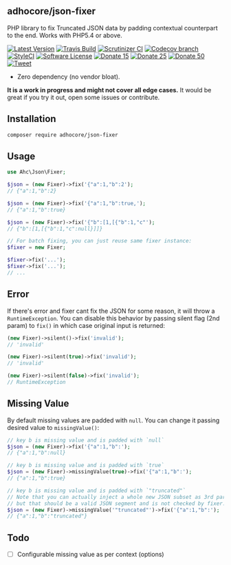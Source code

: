 ## adhocore/json-fixer

PHP library to fix Truncated JSON data by padding contextual counterpart to the end. Works with PHP5.4 or above.

[![Latest Version](https://img.shields.io/github/release/adhocore/php-json-fixer.svg?style=flat-square)](https://github.com/adhocore/php-json-fixer/releases)
[![Travis Build](https://travis-ci.com/adhocore/php-json-fixer.svg?branch=master)](https://travis-ci.com/adhocore/php-json-fixer?branch=master)
[![Scrutinizer CI](https://img.shields.io/scrutinizer/g/adhocore/php-json-fixer.svg?style=flat-square)](https://scrutinizer-ci.com/g/adhocore/php-json-fixer/?branch=master)
[![Codecov branch](https://img.shields.io/codecov/c/github/adhocore/php-json-fixer/master.svg?style=flat-square)](https://codecov.io/gh/adhocore/php-json-fixer)
[![StyleCI](https://styleci.io/repos/141589074/shield)](https://styleci.io/repos/141589074)
[![Software License](https://img.shields.io/badge/license-MIT-brightgreen.svg?style=flat-square)](LICENSE)
[![Donate 15](https://img.shields.io/badge/donate-paypal-blue.svg?style=flat-square&label=donate+15)](https://www.paypal.me/ji10/15usd)
[![Donate 25](https://img.shields.io/badge/donate-paypal-blue.svg?style=flat-square&label=donate+25)](https://www.paypal.me/ji10/25usd)
[![Donate 50](https://img.shields.io/badge/donate-paypal-blue.svg?style=flat-square&label=donate+50)](https://www.paypal.me/ji10/50usd)
[![Tweet](https://img.shields.io/twitter/url/http/shields.io.svg?style=social)](https://twitter.com/intent/tweet?text=Rescue+and+fix+truncated+JSON+data+in+PHP&url=https://github.com/adhocore/php-json-fixer&hashtags=php,json,jsonfixer,fixjson)

- Zero dependency (no vendor bloat).

**It is a work in progress and might not cover all edge cases.** It would be great if you try it out, open some issues or contribute.

## Installation
```bash
composer require adhocore/json-fixer
```

## Usage
```php
use Ahc\Json\Fixer;

$json = (new Fixer)->fix('{"a":1,"b":2');
// {"a":1,"b":2}

$json = (new Fixer)->fix('{"a":1,"b":true,');
// {"a":1,"b":true}

$json = (new Fixer)->fix('{"b":[1,[{"b":1,"c"');
// {"b":[1,[{"b":1,"c":null}]]}

// For batch fixing, you can just reuse same fixer instance:
$fixer = new Fixer;

$fixer->fix('...');
$fixer->fix('...');
// ...
```

## Error

If there's error and fixer cant fix the JSON for some reason, it will throw a `RuntimeException`.
You can disable this behavior by passing silent flag (2nd param) to `fix()` in which case original input is returned:

```php
(new Fixer)->silent()->fix('invalid');
// 'invalid'

(new Fixer)->silent(true)->fix('invalid');
// 'invalid'

(new Fixer)->silent(false)->fix('invalid');
// RuntimeException
```

## Missing Value

By default missing values are padded with `null`. You can change it passing desired value to `missingValue()`:

```php
// key b is missing value and is padded with `null`
$json = (new Fixer)->fix('{"a":1,"b":');
// {"a":1,"b":null}

// key b is missing value and is padded with `true`
$json = (new Fixer)->missingValue(true)->fix('{"a":1,"b":');
// {"a":1,"b":true}

// key b is missing value and is padded with `"truncated"`
// Note that you can actually inject a whole new JSON subset as 3rd param
// but that should be a valid JSON segment and is not checked by fixer.
$json = (new Fixer)->missingValue('"truncated"')->fix('{"a":1,"b":');
// {"a":1,"b":"truncated"}
```

## Todo

- [ ] Configurable missing value as per context (options)
